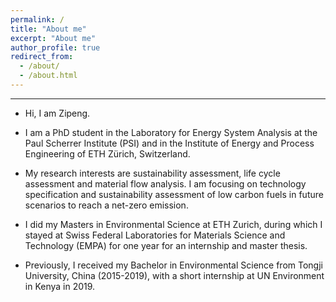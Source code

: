 ```yaml
---
permalink: /
title: "About me"
excerpt: "About me"
author_profile: true
redirect_from: 
  - /about/
  - /about.html
---
```


** **  

* Hi, I am Zipeng.
* I am a PhD student in the Laboratory for Energy System Analysis at the Paul Scherrer Institute (PSI) and in the Institute of Energy and Process Engineering of ETH Zürich, Switzerland.
* My research interests are sustainability assessment, life cycle assessment and material flow analysis. I am focusing on technology specification and sustainability assessment of low carbon fuels in future scenarios to reach a net-zero emission.

* I did my Masters in Environmental Science at ETH Zurich, during which I stayed at Swiss Federal Laboratories for Materials Science and Technology (EMPA) for one year for an internship and master thesis.
* Previously, I received my Bachelor in Environmental Science from Tongji University, China (2015-2019), with a short internship at UN Environment in Kenya in 2019.





